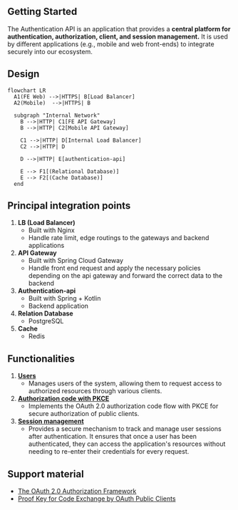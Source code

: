 ## Getting Started

The Authentication API is an application that provides a **central platform for authentication, authorization, client, and session management.** It is used by different applications (e.g., mobile and web front-ends) to integrate securely into our ecosystem.

## Design

```mermaid
flowchart LR
  A1(FE Web) -->|HTTPS| B[Load Balancer]
  A2(Mobile)  -->|HTTPS| B

  subgraph "Internal Network"
    B -->|HTTP| C1[FE API Gateway]
    B -->|HTTP| C2[Mobile API Gateway]

    C1 -->|HTTP| D[Internal Load Balancer]
    C2 -->|HTTP| D

    D -->|HTTP| E[authentication-api]

    E --> F1[(Relational Database)]
    E --> F2[(Cache Database)]
  end
```

## Principal integration points

1. **LB (Load Balancer)**
   - Built with Nginx
   - Handle rate limit, edge routings to the gateways and backend applications
2. **API Gateway**
   - Built with Spring Cloud Gateway
   - Handle front end request and apply the necessary policies depending on the api gateway and forward the correct data to the backend
3. **Authentication-api**
   - Built with Spring + Kotlin
   - Backend application
4. **Relation Database**
   - PostgreSQL
5. **Cache**
   - Redis

## Functionalities

1. **[Users](/authentication-api/domains?id=users)**
   - Manages users of the system, allowing them to request access to authorized resources through various clients.
2. **[Authorization code with PKCE](/authentication-api/domains?id=authorization-code-with-pkce)**
   - Implements the OAuth 2.0 authorization code flow with PKCE for secure authorization of public clients.
3. **[Session management](/authentication-api/domains?id=introspection)**
   - Provides a secure mechanism to track and manage user sessions after authentication. It ensures that once a user has been authenticated, they can access the application's resources without needing to re-enter their credentials for every request.

## Support material

- [The OAuth 2.0 Authorization Framework](https://www.rfc-editor.org/rfc/rfc6749)
- [Proof Key for Code Exchange by OAuth Public Clients](https://www.rfc-editor.org/rfc/rfc7636)

